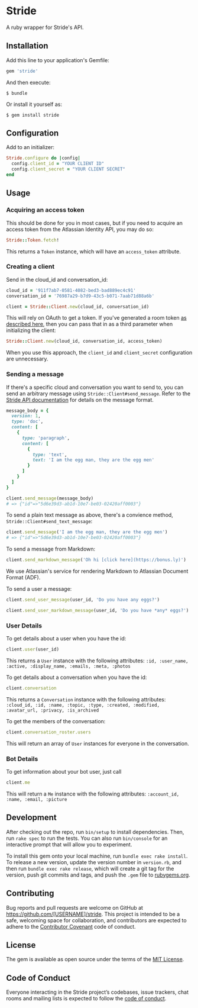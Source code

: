 # Stride

A ruby wrapper for Stride's API.

## Installation

Add this line to your application's Gemfile:

```ruby
gem 'stride'
```

And then execute:

    $ bundle

Or install it yourself as:

    $ gem install stride

## Configuration

Add to an initializer:

```ruby
Stride.configure do |config|
  config.client_id = "YOUR CLIENT ID"
  config.client_secret = "YOUR CLIENT SECRET"
end
```

## Usage

### Acquiring an access token

This should be done for you in most cases, but if you need to acquire an access token from the Atlassian Identity API, you may do so:

```ruby
Stride::Token.fetch!
```

This returns a `Token` instance, which will have an `access_token` attribute.

### Creating a client

Send in the cloud_id and conversation_id:

```ruby
cloud_id = '911f7ab7-0581-4082-bed3-bad889ec4c91'
conversation_id = '76987a29-b7d9-43c5-b071-7aab71d88a6b'

client = Stride::Client.new(cloud_id, conversation_id)
```

This will rely on OAuth to get a token. If you've generated a room token
[as described here](https://developer.atlassian.com/cloud/stride/security/authentication/),
then you can pass that in as a third parameter when initializing the client:

```ruby
Stride::Client.new(cloud_id, conversation_id, access_token)
```

When you use this approach, the `client_id` and `client_secret` configuration
are unnecessary.

### Sending a message

If there's a specific cloud and conversation you want to send to, you can send an arbitrary message using `Stride::Client#send_message`. Refer to the [Stride API documentation](https://developer.atlassian.com/cloud/stride/blocks/message-format/) for details on the message format.

```ruby
message_body = {
  version: 1,
  type: 'doc',
  content: [
    {
      type: 'paragraph',
      content: [
        {
          type: 'text',
          text: 'I am the egg man, they are the egg men'
        }
      ]
    }
  ]
}

client.send_message(message_body)
# => {"id"=>"5d6e39d3-ab1d-10e7-be03-02420aff0003"}
```

To send a plain text message as above, there's a convience method, `Stride::Client#send_text_message`:

```ruby
client.send_message('I am the egg man, they are the egg men')
# => {"id"=>"5d6e39d3-ab1d-10e7-be03-02420aff0003"}
```

To send a message from Markdown:

```ruby
client.send_markdown_message('Oh hi [click here](https://bonus.ly)')
```

We use Atlassian's service for rendering Markdown to Atlassian Document Format (ADF).

To send a user a message:

```ruby
client.send_user_message(user_id, 'Do you have any eggs?')

client.send_user_markdown_message(user_id, 'Do you have *any* eggs?')
```

### User Details

To get details about a user when you have the id:

```ruby
client.user(user_id)
```

This returns a `User` instance with the following attributes:
`:id, :user_name, :active, :display_name, :emails, :meta, :photos`

To get details about a conversation when you have the id:

```ruby
client.conversation
```

This returns a `Conversation` instance with the following attributes:
`:cloud_id, :id, :name, :topic, :type, :created, :modified, :avatar_url, :privacy, :is_archived`

To get the members of the conversation:

```ruby
client.conversation_roster.users
```

This will return an array of `User` instances for everyone in the conversation.

### Bot Details

To get information about your bot user, just call

```ruby
client.me
```

This will return a `Me` instance with the following attributes:
`:account_id, :name, :email, :picture`

## Development

After checking out the repo, run `bin/setup` to install dependencies. Then, run `rake spec` to run the tests. You can also run `bin/console` for an interactive prompt that will allow you to experiment.

To install this gem onto your local machine, run `bundle exec rake install`. To release a new version, update the version number in `version.rb`, and then run `bundle exec rake release`, which will create a git tag for the version, push git commits and tags, and push the `.gem` file to [rubygems.org](https://rubygems.org).

## Contributing

Bug reports and pull requests are welcome on GitHub at https://github.com/[USERNAME]/stride. This project is intended to be a safe, welcoming space for collaboration, and contributors are expected to adhere to the [Contributor Covenant](http://contributor-covenant.org) code of conduct.

## License

The gem is available as open source under the terms of the [MIT License](http://opensource.org/licenses/MIT).

## Code of Conduct

Everyone interacting in the Stride project’s codebases, issue trackers, chat rooms and mailing lists is expected to follow the [code of conduct](https://github.com/[USERNAME]/stride/blob/master/CODE_OF_CONDUCT.md).
